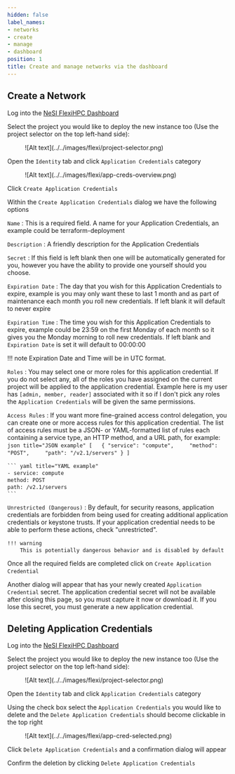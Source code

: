 ```yaml
---
hidden: false
label_names:
- networks
- create
- manage
- dashboard
position: 1
title: Create and manage networks via the dashboard
---
```


## Create a Network

Log into the [NeSI FlexiHPC Dashboard](https://dashboard.cloud.nesi.org.nz/)

Select the project you would like to deploy the new instance too (Use the project selector on the top left-hand side):

<figure markdown>
  ![Alt text](../../images/flexi/project-selector.png)
</figure>

Open the `Identity` tab and click `Application Credentials` category

<figure markdown>
  ![Alt text](../../images/flexi/app-creds-overview.png)
</figure>

Click `Create Application Credentials`

Within the `Create Application Credentials` dialog we have the following options

`Name`
:   This is a required field. A name for your Application Credentials, an example could be terraform-deployment

`Description`
:   A friendly description for the Application Credentials 

`Secret`
:   If this field is left blank then one will be automatically generated for you, however you have the ability to provide one yourself should you choose.

`Expiration Date`
:   The day that you wish for this Application Credentials to expire, example is you may only want these to last 1 month and as part of maintenance each month you roll new credentials. If left blank it will default to never expire

`Expiration Time`
:   The time you wish for this Application Credentials to expire, example could be 23:59 on the first Monday of each month so it gives you the Monday morning to roll new credentials. If left blank and `Expiration Date` is set it will default to 00:00:00

!!! note
    Expiration Date and Time will be in UTC format.

`Roles`
:   You may select one or more roles for this application credential. If you do not select any, all of the roles you have assigned on the current project will be applied to the application credential. Example here is my user has `[admin, member, reader]` associated with it so if I don't pick any roles the `Application Credentials` will be given the same permissions.

`Access Rules`
:   If you want more fine-grained access control delegation, you can create one or more access rules for this application credential. The list of access rules must be a JSON- or YAML-formatted list of rules each containing a service type, an HTTP method, and a URL path, for example:
    ``` json title="JSON example"
    [
      {
        "service": "compute",
        "method": "POST",
        "path": "/v2.1/servers"
      }
    ]
    ```

    ``` yaml title="YAML example"
    - service: compute
    method: POST
    path: /v2.1/servers
    ```

`Unrestricted (Dangerous)`
:   By default, for security reasons, application credentials are forbidden from being used for creating additional application credentials or keystone trusts. If your application credential needs to be able to perform these actions, check "unrestricted".

    !!! warning
        This is potentially dangerous behavior and is disabled by default

Once all the required fields are completed click on `Create Application Credential`

Another dialog will appear that has your newly created `Application Credential` secret. The application credential secret will not be available after closing this page, so you must capture it now or download it. If you lose this secret, you must generate a new application credential.

## Deleting Application Credentials

Log into the [NeSI FlexiHPC Dashboard](https://dashboard.cloud.nesi.org.nz/)

Select the project you would like to deploy the new instance too (Use the project selector on the top left-hand side):

<figure markdown>
  ![Alt text](../../images/flexi/project-selector.png)
</figure>

Open the `Identity` tab and click `Application Credentials` category

Using the check box select the `Application Credentials` you would like to delete and the `Delete Application Credentials` should become clickable in the top right

<figure markdown>
  ![Alt text](../../images/flexi/app-cred-selected.png)
</figure>

Click `Delete Application Credentials` and a confirmation dialog will appear

Confirm the deletion by clicking `Delete Application Credentials`